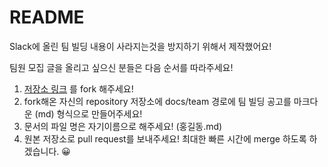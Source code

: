 # README

Slack에 올린 팀 빌딩 내용이 사라지는것을 방지하기 위해서 제작했어요!

팀원 모집 글을 올리고 싶으신 분들은 다음 순서를 따라주세요!

1. [저장소 링크](https://github.com/changicho/sw-maestro-11-team-building) 를 fork 해주세요!
2. fork해온 자신의 repository 저장소에 docs/team 경로에 팀 빌딩 공고를 마크다운 (md) 형식으로 만들어주세요!
3. 문서의 파일 명은 자기이름으로 해주세요! (홍길동.md)
4. 원본 저장소로 pull request를 보내주세요! 최대한 빠른 시간에 merge 하도록 하겠습니다. 😀
